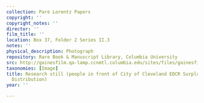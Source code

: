 ```yaml
---
collection: Pare Lorentz Papers
copyright: ''
copyright_notes: ''
director: ''
film_title: ''
location: Box 37, Folder 2 Series II.3
notes: ''
physical_description: Photograph
repository: Rare Book & Manuscript Library, Columbia University
src: http://gainesfilm.qa-lamp.ccnmtl.columbia.edu/sites/files/gainesfilm/images/1000102032.jpg
taxonomies: [Image]
title: Research still (people in front of City of Cleveland EDCR Surplus Commodities
  Distribution)
year: ''

---
```

